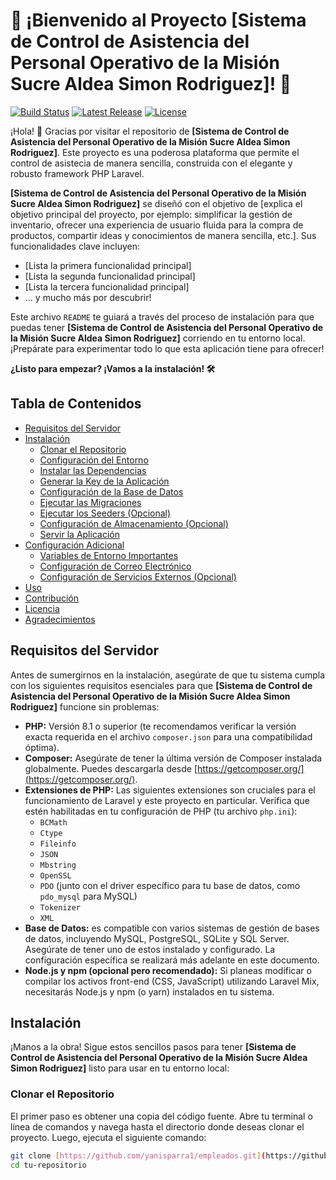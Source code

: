 # 🚀 ¡Bienvenido al Proyecto [Sistema de Control de Asistencia del Personal Operativo de la Misión Sucre Aldea Simon Rodriguez]! 🚀

[![Build Status](https://img.shields.io/badge/Build-Passing-brightgreen.svg?style=flat-square)](https://github.com/yanisparra1/empleados)
[![Latest Release](https://img.shields.io/github/v/release/yanisparra1/empleados?style=flat-square)](https://github.com/yanisparra1/empleados/releases)
[![License](https://img.shields.io/github/license/yanisparra1/empleados?style=flat-square)](LICENSE)

¡Hola! 👋 Gracias por visitar el repositorio de **[Sistema de Control de Asistencia del Personal Operativo de la Misión Sucre Aldea Simon Rodriguez]**. Este proyecto es una  poderosa plataforma que permite el control de asistecia de manera sencilla,  construida con el elegante y robusto framework PHP Laravel.

**[Sistema de Control de Asistencia del Personal Operativo de la Misión Sucre Aldea Simon Rodriguez]** se diseñó con el objetivo de [explica el objetivo principal del proyecto, por ejemplo: simplificar la gestión de inventario, ofrecer una experiencia de usuario fluida para la compra de productos, compartir ideas y conocimientos de manera sencilla, etc.]. Sus funcionalidades clave incluyen:

- [Lista la primera funcionalidad principal]
- [Lista la segunda funcionalidad principal]
- [Lista la tercera funcionalidad principal]
- ... y mucho más por descubrir!

Este archivo `README` te guiará a través del proceso de instalación para que puedas tener **[Sistema de Control de Asistencia del Personal Operativo de la Misión Sucre Aldea Simon Rodriguez]** corriendo en tu entorno local. ¡Prepárate para experimentar todo lo que esta aplicación tiene para ofrecer!

**¿Listo para empezar? ¡Vamos a la instalación! 🛠️**

## Tabla de Contenidos

- [Requisitos del Servidor](#requisitos-del-servidor)
- [Instalación](#instalación)
    - [Clonar el Repositorio](#clonar-el-repositorio)
    - [Configuración del Entorno](#configuración-del-entorno)
    - [Instalar las Dependencias](#instalar-las-dependencias)
    - [Generar la Key de la Aplicación](#generar-la-key-de-la-aplicación)
    - [Configuración de la Base de Datos](#configuración-de-la-base-de-datos)
    - [Ejecutar las Migraciones](#ejecutar-las-migraciones)
    - [Ejecutar los Seeders (Opcional)](#ejecutar-los-seeders-opcional)
    - [Configuración de Almacenamiento (Opcional)](#configuración-de-almacenamiento-opcional)
    - [Servir la Aplicación](#servir-la-aplicación)
- [Configuración Adicional](#configuración-adicional)
    - [Variables de Entorno Importantes](#variables-de-entorno-importantes)
    - [Configuración de Correo Electrónico](#configuración-de-correo-electrónico)
    - [Configuración de Servicios Externos (Opcional)](#configuración-de-servicios-externos-opcional)
- [Uso](#uso)
- [Contribución](#contribución)
- [Licencia](#licencia)
- [Agradecimientos](#agradecimientos)

## Requisitos del Servidor

Antes de sumergirnos en la instalación, asegúrate de que tu sistema cumpla con los siguientes requisitos esenciales para que **[Sistema de Control de Asistencia del Personal Operativo de la Misión Sucre Aldea Simon Rodriguez]** funcione sin problemas:

- **PHP:** Versión 8.1 o superior (te recomendamos verificar la versión exacta requerida en el archivo `composer.json` para una compatibilidad óptima).
- **Composer:** Asegúrate de tener la última versión de Composer instalada globalmente. Puedes descargarla desde [https://getcomposer.org/](https://getcomposer.org/).
- **Extensiones de PHP:** Las siguientes extensiones son cruciales para el funcionamiento de Laravel y este proyecto en particular. Verifica que estén habilitadas en tu configuración de PHP (tu archivo `php.ini`):
    - `BCMath`
    - `Ctype`
    - `Fileinfo`
    - `JSON`
    - `Mbstring`
    - `OpenSSL`
    - `PDO` (junto con el driver específico para tu base de datos, como `pdo_mysql` para MySQL)
    - `Tokenizer`
    - `XML`
- **Base de Datos:** es compatible con varios sistemas de gestión de bases de datos, incluyendo MySQL, PostgreSQL, SQLite y SQL Server. Asegúrate de tener uno de estos instalado y configurado. La configuración específica se realizará más adelante en este documento.
- **Node.js y npm (opcional pero recomendado):** Si planeas modificar o compilar los activos front-end (CSS, JavaScript) utilizando Laravel Mix, necesitarás Node.js y npm (o yarn) instalados en tu sistema.

## Instalación

¡Manos a la obra! Sigue estos sencillos pasos para tener **[Sistema de Control de Asistencia del Personal Operativo de la Misión Sucre Aldea Simon Rodriguez]** listo para usar en tu entorno local:

### Clonar el Repositorio

El primer paso es obtener una copia del código fuente. Abre tu terminal o línea de comandos y navega hasta el directorio donde deseas clonar el proyecto. Luego, ejecuta el siguiente comando:

```bash
git clone [https://github.com/yanisparra1/empleados.git](https://github.com/yanisparra1/empleados.git)
cd tu-repositorio